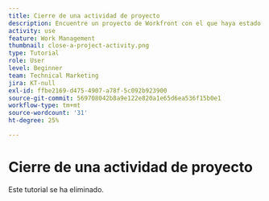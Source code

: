```yaml
---
title: Cierre de una actividad de proyecto
description: Encuentre un proyecto de Workfront con el que haya estado practicando durante la formación y prepárelo para cerrarlo.
activity: use
feature: Work Management
thumbnail: close-a-project-activity.png
type: Tutorial
role: User
level: Beginner
team: Technical Marketing
jira: KT-null
exl-id: ffbe2169-d475-4907-a78f-5c092b923900
source-git-commit: 569708042b8a9e122e820a1e65d6ea536f15b0e1
workflow-type: tm+mt
source-wordcount: '31'
ht-degree: 25%

---
```


# Cierre de una actividad de proyecto

Este tutorial se ha eliminado.
